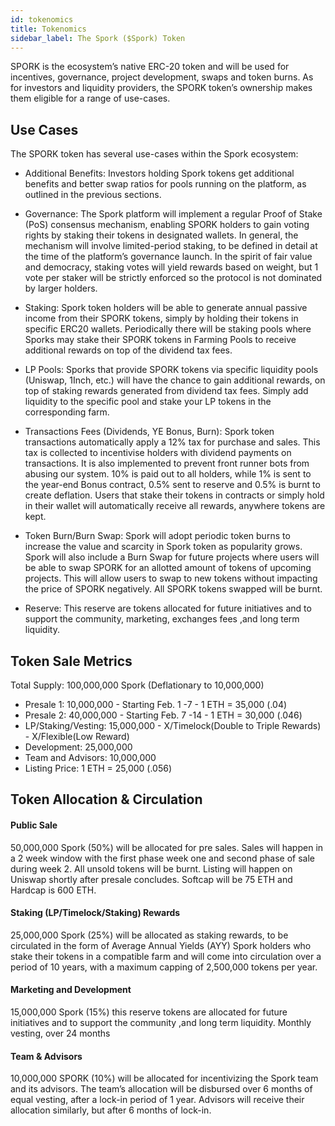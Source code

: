 ```yaml
---
id: tokenomics
title: Tokenomics
sidebar_label: The Spork ($Spork) Token
---
```

 
SPORK is the ecosystem’s native ERC-20 token and will be used for incentives, governance, project development, swaps and token burns. As for investors and liquidity providers, the SPORK token’s ownership makes them eligible for a range of use-cases.

## Use Cases

The SPORK token has several use-cases within the Spork ecosystem:
 
* Additional Benefits: Investors holding Spork tokens get additional benefits and better swap ratios for pools running on the platform, as outlined in the previous sections.


* Governance: The Spork platform will implement a regular Proof of Stake (PoS) consensus mechanism, enabling SPORK holders to gain voting rights by staking their tokens in designated wallets. In general, the mechanism will involve limited-period staking, to be defined in detail at the time of the platform’s governance launch. In the spirit of fair value and democracy, staking votes will yield rewards based on weight, but 1 vote per staker will be strictly enforced so the protocol is not dominated by larger holders.


* Staking: Spork token holders will be able to generate annual passive income from their SPORK tokens, simply by holding their tokens in specific ERC20 wallets. Periodically there will be staking pools where Sporks may stake their SPORK tokens in Farming Pools to receive additional rewards on top of the dividend tax fees. 


* LP Pools: Sporks that provide SPORK tokens via specific liquidity pools (Uniswap, 1Inch, etc.) will have the chance to gain additional rewards, on top of staking rewards generated from dividend tax fees. Simply add liquidity to the specific pool and stake your LP tokens in the corresponding farm.


* Transactions Fees (Dividends, YE Bonus, Burn): Spork token transactions automatically apply a 12% tax for purchase and sales. This tax is collected to incentivise holders with dividend payments on transactions. It is also implemented to prevent front runner bots from abusing our system. 10% is paid out to all holders, while 1% is sent to the year-end Bonus contract, 0.5% sent to reserve and 0.5% is burnt to create deflation. Users that stake their tokens in contracts or simply hold in their wallet will automatically receive all rewards, anywhere tokens are kept.


* Token Burn/Burn Swap: Spork will adopt periodic token burns to increase the value and scarcity in Spork token as popularity grows. Spork will also include a Burn Swap for future projects where users will be able to swap SPORK for an allotted amount of tokens of upcoming projects. This will allow users to swap to new tokens without impacting the price of SPORK negatively. All SPORK tokens swapped will be burnt.


* Reserve: This reserve are tokens allocated for future initiatives and to support the community, marketing, exchanges fees ,and long term liquidity.

## Token Sale Metrics
 
Total Supply: 100,000,000 Spork (Deflationary to 10,000,000)
* Presale 1: 10,000,000 - Starting Feb. 1 -7 - 1 ETH = 35,000 (.04)
* Presale 2: 40,000,000 - Starting Feb. 7 -14 - 1 ETH = 30,000 (.046)
* LP/Staking/Vesting: 15,000,000 - X/Timelock(Double to Triple Rewards) - X/Flexible(Low Reward)
* Development: 25,000,000
* Team and Advisors: 10,000,000
* Listing Price: 1 ETH = 25,000 (.056)
 
 
 
## Token Allocation & Circulation
#### Public Sale ####
50,000,000 Spork (50%) will be allocated for pre sales. Sales will happen in a 2 week window with the first phase week one and second phase of sale during week 2. All unsold tokens will be burnt. Listing will happen on Uniswap shortly after presale concludes. Softcap will be 75 ETH and Hardcap is 600 ETH.
 
#### Staking (LP/Timelock/Staking) Rewards ####
25,000,000 Spork (25%) will be allocated as staking rewards, to be circulated in the form of Average Annual Yields (AYY) Spork holders who stake their tokens in a compatible farm and will come into circulation over a period of 10 years, with a maximum capping of 2,500,000 tokens per year.
 
#### Marketing and Development ####
15,000,000 Spork (15%) this reserve tokens are allocated for future initiatives and to support the community ,and long term liquidity. Monthly vesting, over 24 months
 
#### Team & Advisors #### 
10,000,000 SPORK (10%) will be allocated for incentivizing the Spork team and its advisors. The team’s allocation will be disbursed over 6 months of equal vesting, after a lock-in period of 1 year. Advisors will receive their allocation similarly, but after 6 months of lock-in.
